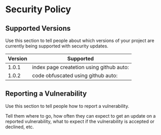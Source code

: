# Security Policy

## Supported Versions

Use this section to tell people about which versions of your project are
currently being supported with security updates.

| Version | Supported                                 |
| ------- | ----------------------------------------- |
| 1.0.1   | index page createtion using github auto: |
| 1.0.2   | code obfuscated using github auto:       |

## Reporting a Vulnerability

Use this section to tell people how to report a vulnerability.

Tell them where to go, how often they can expect to get an update on a
reported vulnerability, what to expect if the vulnerability is accepted or
declined, etc.
